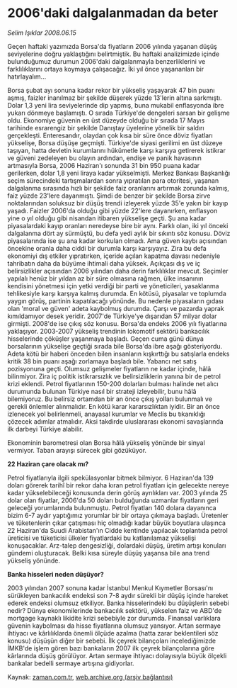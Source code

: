 # 2006'daki dalgalanmadan da beter

*Selim Işıklar 2008.06.15*

<tr><td class="metin" colspan="2" style="padding-top: 20px; padding-left: 5px; padding-right: 10px;">Geçen haftaki yazımızda Borsa'da fiyatların 2006 yılında yaşanan düşüş seviyelerine doğru yaklaştığını belirtmiştik. Bu haftaki analizimizde içinde bulunduğumuz durumun 2006'daki dalgalanmayla benzerliklerini ve farklılıklarını ortaya koymaya çalışacağız. İki yıl önce yaşananları bir hatırlayalım...</td></tr><tr><td class="metin" colspan="2" style="padding-top: 20px; padding-left: 5px; padding-right: 10px;"><p>Borsa şubat ayı sonuna kadar rekor bir yükseliş yaşayarak 47 bin puanı aşmış, faizler inanılmaz bir şekilde düşerek yüzde 13'lerin altına sarkmıştı. Dolar 1,3 yeni lira seviyelerinde dip yapmış, buna mukabil enflasyonda ibre yukarı dönmeye başlamıştı. O sırada Türkiye'de dengeleri sarsan bir gelişme oldu. Ekonomiye güvenin en üst düzeyde olduğu bir sırada 17 Mayıs tarihinde esrarengiz bir şekilde Danıştay üyelerine yönelik bir saldırı gerçekleşti. Enteresandır, olaydan çok kısa bir süre önce döviz fiyatları yükselişe, Borsa düşüşe geçmişti. Türkiye'de siyasi gerilimi en üst düzeye taşıyan, hatta devletin kurumlarını hükümetle karşı karşıya getirerek istikrar ve güveni zedeleyen bu olayın ardından, endişe ve panik havasının artmasıyla Borsa, 2006 Haziran'ı sonunda 31 bin 950 puana kadar gerilerken, dolar 1,8 yeni liraya kadar yükselmişti. Merkez Bankası Başkanlığı seçim sürecindeki tartışmalardan sonra yıpratılan para otoritesi, yaşanan dalgalanma sırasında hızlı bir şekilde faiz oranlarını artırmak zorunda kalmış, faiz yüzde 23'lere dayanmıştı. Şimdi de benzer bir şekilde Borsa zirve noktalarından soluksuz bir düşüş trendi izleyerek yüzde 35'e yakın bir kayıp yaşadı. Faizler 2006'da olduğu gibi yüzde 22'lere dayanırken, enflasyon yine o yıl olduğu gibi nisandan itibaren yükselişe geçti. Şu ana kadar piyasalardaki kayıp oranları neredeyse bire bir aynı. Farklı olan, iki yıl önceki dalgalanma dört ay sürmüştü, bu defa yedi aylık bir sıkıntı söz konusu. Döviz piyasalarında ise şu ana kadar korkulan olmadı. Ama güven kaybı açısından öncekine oranla daha ciddi bir durumla karşı karşıyayız. Zira bu defa ekonomiyi dış etkiler yıpratırken, içeride açılan kapatma davası nedeniyle tahribatın daha da büyüme ihtimali daha yüksek. Açıkçası dış ve iç belirsizlikler açısından 2006 yılından daha derin farklılıklar mevcut. Seçimler yapılalı henüz bir yıldan az bir süre olmasına rağmen, ülke insanının kendisini yönetmesi için yetki verdiği bir parti ve yöneticileri, yasaklanma tehlikesiyle karşı karşıya kalmış durumda. En kötüsü, piyasalar ve toplumda yaygın görüş, partinin kapatılacağı yönünde. Bu nedenle piyasaların gıdası olan 'moral ve güven' adeta kaybolmuş durumda. Çarşı ve pazarda yaprak kımıldamıyor desek yeridir. 2007'de Türkiye'ye dışarıdan 57 milyar dolar girmişti. 2008'de ise çıkış söz konusu. Borsa'da endeks 2006 yılı fiyatlarına yaklaşıyor. 2003-2007 yükseliş trendinin lokomotif sektörü bankacılık hisselerinde çöküşler yaşanmaya başladı. Geçen cuma günü dünya borsalarının yükselişe geçtiği sırada bile Borsa'da ibre aşağı gösteriyordu. Adeta kötü bir haberi önceden bilen insanların kışkırttığı bu satışlarla endeks kritik 38 bin puanı aşağı zorlamaya başladı bile. Yabancı net satış pozisyonuna geçti. Olumsuz gelişmeler fiyatların ne kadar içinde, hâlâ bilinmiyor. Zira iç politik istikrarsızlık ve belirsizliklerin yanına bir de petrol krizi eklendi. Petrol fiyatlarının 150-200 dolarları bulması halinde net alıcı durumunda bulunan Türkiye nasıl bir strateji izleyebilir, bunu hâlâ bilemiyoruz. Bu belirsiz ortamdan bir an önce çıkış yolları bulunmalı ve gerekli önlemler alınmalıdır. En kötü karar kararsızlıktan iyidir. Bir an önce izlenecek yol belirlenmeli, anayasal kurumlar ve Meclis bu tıkanıklığı çözecek adımlar atmalıdır. Aksi takdirde uluslararası ekonomi savaşlarında ilk darbeyi Türkiye alabilir. 
<p> Ekonominin barometresi olan Borsa hâlâ yükseliş yönünde bir sinyal vermiyor. Taban arayışı sürecek gibi gözüküyor.
<p><b>22 Haziran çare olacak mı?</b>
<p>Petrol fiyatlarıyla ilgili spekülasyonlar bitmek bilmiyor. 6 Haziran'da 139 doları görerek tarihî bir rekor daha kıran petrol fiyatları için gelecekte nereye kadar yükselebileceği konusunda derin görüş ayrılıkları var. 2003 yılında 25 dolar olan fiyatlar, 2006'da 50 doları bulduğunda uzmanlar fiyatların geri geleceği yorumlarında bulunmuştu. Petrol fiyatları 140 dolara dayanınca bizim 6-7 aydır yaptığımız yorumlar bir bir ortaya çıkmaya başladı. Üretenler ve tüketenlerin çıkar çatışması hiç olmadığı kadar büyük boyutlara ulaşınca 22 Haziran'da Suudi Arabistan'ın Cidde kentinde yapılacak toplantıda petrol üreticisi ve tüketicisi ülkeler fiyatlardaki bu katlanılamaz yükselişi konuşacaklar. Arz-talep dengesizliği, dolardaki düşüş, üretim artışı konuları gündemi oluşturacak. Belki kısa süreyle düşüş yaşansa bile ana trend yükseliş yönünde.
<p><b>Banka hisseleri neden düşüyor?</b>
<p>2003 yılından 2007 sonuna kadar İstanbul Menkul Kıymetler Borsası'nı sürükleyen bankacılık endeksi son 7-8 aydır sürekli bir düşüş içinde hareket ederek endeksi olumsuz etkiliyor. Banka hisselerindeki bu düşüşlerin sebebi nedir? Dünya ekonomilerinde bankacılık sektörü, yükselen faiz ve ABD'de mortgage kaynaklı likidite krizi sebebiyle zor durumda. Finansal varlıklara güvenin kaybolması da hisse fiyatlarına olumsuz yansıyor. Artan sermaye ihtiyacı ve kârlılıklarda önemli ölçüde azalma (hatta zarar beklentileri söz konusu) düşüşün diğer bir sebebi. İlk çeyrek bilançoları incelediğimizde İMKB'de işlem gören bazı bankaların 2007 ilk çeyrek bilançolarına göre kârlarında düşüş görülüyor. Artan sermaye ihtiyacı dolayısıyla büyük ölçekli bankalar bedelli sermaye artışına gidiyorlar.<br/></p></p></p></p></p></p></td></tr>

Kaynak: [zaman.com.tr](http://zaman.com.tr/yazar.do?yazino=702355), [web.archive.org (arşiv bağlantısı)](http://web.archive.org/web/20080714223126/http://www.zaman.com.tr:80/yazar.do?yazino=702355)
